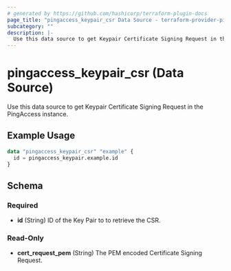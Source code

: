 ```yaml
---
# generated by https://github.com/hashicorp/terraform-plugin-docs
page_title: "pingaccess_keypair_csr Data Source - terraform-provider-pingaccess"
subcategory: ""
description: |-
  Use this data source to get Keypair Certificate Signing Request in the PingAccess instance.
---
```


# pingaccess_keypair_csr (Data Source)

Use this data source to get Keypair Certificate Signing Request in the PingAccess instance.

## Example Usage

```terraform
data "pingaccess_keypair_csr" "example" {
  id = pingaccess_keypair.example.id
}
```

<!-- schema generated by tfplugindocs -->
## Schema

### Required

- **id** (String) ID of the Key Pair to to retrieve the CSR.

### Read-Only

- **cert_request_pem** (String) The PEM encoded Certificate Signing Request.
